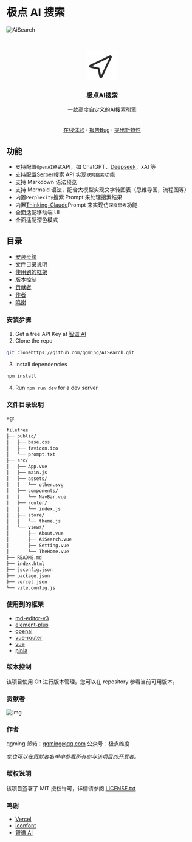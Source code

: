 # 极点 AI 搜索

![AiSearch](https://socialify.git.ci/qgming/AiSearch/image?forks=1&issues=1&language=1&name=1&owner=1&pattern=Plus&stargazers=1&theme=Auto)

<!-- PROJECT LOGO -->
<br />

<p align="center">
  <a href="https://github.com/qgming/AISearch">
    <img src="public/send.svg" alt="Logo" width="80" height="80">
  </a>

  <h3 align="center">极点AI搜索</h3>
  <p align="center">
    一款高度自定义的AI搜索引擎
    <br />
    <br />
    <br />
    <a href="https://s.jdwdai.com">在线体验</a>
    ·
    <a href="https://github.com/qgming/AISearch/issues">报告Bug</a>
    ·
    <a href="https://github.com/qgming/AISearch/issues">提出新特性</a>
  </p>

</p>

## 功能

- 支持配置`OpenAI格式`API，如 ChatGPT，[Deepseek](https://platform.deepseek.com/)，xAI 等
- 支持配置[Serper](https://serper.dev/)搜索 API 实现`联网搜索`功能
- 支持 Markdown 语法预览
- 支持 Mermaid 语法，配合大模型实现文字转图表（思维导图，流程图等）
- 内置`Perplexity`搜索 Prompt 来处理搜索结果
- 内置[Thinking-Claude](https://github.com/richards199999/Thinking-Claude)Prompt 来实现仿`深度思考`功能
- 全面适配移动端 UI
- 全面适配深色模式

## 目录

- [安装步骤](#安装步骤)
- [文件目录说明](#文件目录说明)
- [使用到的框架](#使用到的框架)
- [版本控制](#版本控制)
- [贡献者](#贡献者)
- [作者](#作者)
- [鸣谢](#鸣谢)

### **安装步骤**

1. Get a free API Key at [智谱 AI](https://open.bigmodel.cn/)
2. Clone the repo

```sh
git clonehttps://github.com/qgming/AISearch.git
```

3. Install dependencies

```sh
npm install
```

4. Run `npm run dev` for a dev server

### 文件目录说明

eg:

```
filetree
├── public/
│   ├── base.css
│   ├── favicon.ico
│   └── prompt.txt
├── src/
│   ├── App.vue
│   ├── main.js
│   ├── assets/
│   │   └── other.svg
│   ├── components/
│   │   └── NavBar.vue
│   ├── router/
│   │   └── index.js
│   ├── store/
│   │   └── theme.js
│   └── views/
│       ├── About.vue
│       ├── AiSearch.vue
│       ├── Setting.vue
│       └── TheHome.vue
├── README.md
├── index.html
├── jsconfig.json
├── package.json
├── vercel.json
└── vite.config.js
```

### 使用到的框架

- [md-editor-v3](https://github.com/shaojintian/md-editor-v3)
- [element-plus](https://element-plus.org/zh-CN/)
- [openai](https://platform.openai.com/)
- [vue-router](https://router.vuejs.org/zh/)
- [vue](https://v3.cn.vuejs.org/)
- [pinia](https://pinia.vuejs.org/zh/)

### 版本控制

该项目使用 Git 进行版本管理。您可以在 repository 参看当前可用版本。

### 贡献者

![img](https://contrib.rocks/image?repo=qgming/AiSearch)

### 作者

qgming
邮箱：qgming@qq.com
公众号：极点维度

_您也可以在贡献者名单中参看所有参与该项目的开发者。_

### 版权说明

该项目签署了 MIT 授权许可，详情请参阅 [LICENSE.txt](https://github.com/qgming/AISearch/blob/main/LICENSE.txt)

### 鸣谢

- [Vercel](https://www.vercel.com)
- [iconfont](https://www.iconfont.cn/)
- [智谱 AI](https://open.bigmodel.cn/)

<!-- links -->

[your-project-path]: qgming/AISearch
[contributors-shield]: https://img.shields.io/github/contributors/qgming/AISearch.svg?style=flat-square
[contributors-url]: https://github.com/qgming/AISearch/graphs/contributors
[forks-shield]: https://img.shields.io/github/forks/qgming/AISearch.svg?style=flat-square
[forks-url]: https://github.com/qgming/AISearch/network/members
[stars-shield]: https://img.shields.io/github/stars/qgming/AISearch.svg?style=flat-square
[stars-url]: https://github.com/qgming/AISearch/stargazers
[issues-shield]: https://img.shields.io/github/issues/qgming/AISearch.svg?style=flat-square
[issues-url]: https://img.shields.io/github/issues/qgming/AISearch.svg
[license-shield]: https://img.shields.io/github/license/qgming/AISearch.svg?style=flat-square
[license-url]: https://github.com/qgming/AISearch/blob/main/LICENSE.txt
